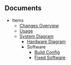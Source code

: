 ## Documents

<link href='https://raw.githubusercontent.com/MaSiRo-Project-OSS/CAN-Data-Viewer/master/doc/style.css' rel='stylesheet' type='text/css' media='all'>

* Items
  * [Changes Overview](./article/ChangesOverview.md)
  * [Usage](./article/Usage.md)
  * [System Diagram](./article/SystemDiagram.md)
    * [Hardware Diagram](./article/HardwareDiagram.md)
    * Software
      * [Build Config](./article/BuildConfig.md)
      * [Fixed Software](./article/FixedSoftware.md)

